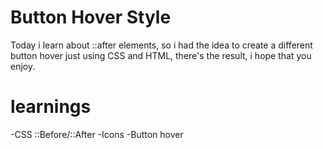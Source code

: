# Button Hover Style

Today i learn about ::after elements, so i had the idea to create a different button hover just using CSS and HTML, there's the result, i hope that you enjoy.

# learnings
-CSS ::Before/::After
-Icons
-Button hover
